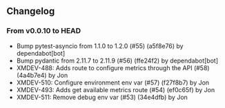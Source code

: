 ## Changelog
### From v0.0.10 to HEAD

- Bump pytest-asyncio from 1.1.0 to 1.2.0 (#55) (a5f8e76) by dependabot[bot]
- Bump pydantic from 2.11.7 to 2.11.9 (#56) (ffe24f2) by dependabot[bot]
- XMDEV-488: Adds route to configure metrics through the API (#58) (4a4b7e4) by Jon
- XMDEV-510: Configure environment env var (#57) (f27f8b7) by Jon
- XMDEV-493: Adds get available metrics route (#54) (ef0c65f) by Jon
- XMDEV-511: Remove debug env var (#53) (34e4dfb) by Jon

